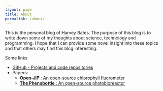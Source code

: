 ```yaml
---
layout: page
title: About
permalink: /about/
---
```


This is the personal blog of Harvey Bates. The purpose of this blog is
to write down some of my thoughts about science, technology and programming. I
hope that I can provide some novel insight into these topics and that others
may find this blog interesting.

Some links:
- [GitHub - Projects and code repositories](https://jekyllrb.com/)
- Papers:
    + [**Open-JIP** : An open-source chlorophyll fluorometer](https://doi.org/10.1007/s11120-019-00673-2)
    + [**The Phenobottle** : An open-source photobioreactor ](https://doi.org/10.1016/j.algal.2020.102105)



